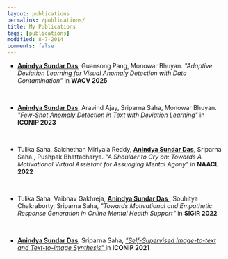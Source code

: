 ```yaml
---
layout: publications
permalink: /publications/
title: My Publications
tags: [publications]
modified: 8-7-2014
comments: false
---
```


<section>

 <p align="center">
    </p>
  <div style="text-align:left"><ul><li> <u><b>Anindya Sundar Das</b></u>, Guansong Pang, Monowar Bhuyan. <i>"Adaptive Deviation Learning for Visual Anomaly Detection with Data Contamination" </i> in <b>WACV 2025</b>
 </li>
 
</ul> </div>

<br>

 <p align="center">
    </p>
  <div style="text-align:left"><ul><li> <u><b>Anindya Sundar Das</b></u>, Aravind Ajay, Sriparna Saha, Monowar Bhuyan. <i>"Few-Shot Anomaly Detection in Text with Deviation Learning" </i> in <b>ICONIP 2023</b>
 </li>
 
</ul> </div>

 <br>
  
  <p align="center">
    </p>
  <div style="text-align:left"><ul><li>Tulika Saha, Saichethan Miriyala Reddy, <u><b>Anindya Sundar Das</b></u>, Sriparna Saha., Pushpak Bhattacharya. <i>"A Shoulder to Cry on: Towards A Motivational Virtual Assistant for Assuaging Mental Agony" </i> in <b>NAACL 2022</b>
 </li>
 
</ul> </div>

<br>

<p align="center">
    </p>
  <div style="text-align:left"><ul><li>Tulika Saha, Vaibhav Gakhreja, <u><b>Anindya Sundar Das </b></u>, Souhitya Chakraborty, Sriparna Saha, <i>"Towards Motivational and Empathetic Response Generation in Online Mental Health Support" </i> in <b> SIGIR 2022 </b>
</li>
 
</ul> </div>

<br>

<p align="center">
    </p>
  <div style="text-align:left"><ul><li><u><b>Anindya Sundar Das</b></u>, Sriparna Saha, <a href="https://link.springer.com/chapter/10.1007/978-3-030-92273-3_34"><i>"Self-Supervised Image-to-text and Text-to-image Synthesis" </i></a> in <b>ICONIP 2021</b> </li>
 
</ul> </div>


</section>



